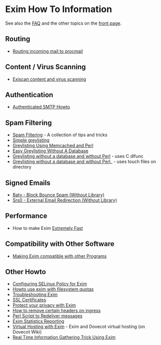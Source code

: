
Exim How To Information
=======================

See also the [FAQ](FAQ) and the other topics on the [front
page](FrontPage).

Routing
-------
-   [Routing incoming mail to procmail](RoutingToProcmail)

Content / Virus Scanning
------------------------
-   [Exiscan content and virus scanning](EximContentScanning)

Authentication
--------------
-   [Authenticated SMTP Howto](Authentication)

Spam Filtering
--------------
-   [Spam Filtering](SpamFiltering) - A collection of tips and tricks
-   [Simple greylisting](SimpleGreylisting)
-   [Greylisting Using Memcached and Perl](GreylistMemcachedPerl)
-   [Easy Greylisting Without A Database](DbLessGreyListing)
-   [Greylisting without a database and without
    Perl](DbLessGreyListingC) - uses C dlfunc
-   [Greylisting without a database and without
    Perl](DbLessGreyListingRun)\_ - uses touch files on directory

Signed Emails
-------------
-   [Batv - Block Bounce Spam (Without Library)](SignEmails)
-   [Srs0 - External Email Redirection (Without
    Library)](GatewayEmails)

Performance
-----------
-   How to make Exim [Extremely Fast](MakeEximFast)

Compatibility with Other Software
---------------------------------
-   [Making Exim compatible with other Programs](EximCompatibility)

Other Howto
-----------
-   [Configuring SELinux Policy for Exim](EximAndSeLinux)
-   [Howto use exim with filesystem quotas](EximAndFilesytemQuotas)
-   [Troubleshooting Exim](TroubleShooting)
-   [SSL Certificates](EximServerSslCertificate)
-   [Protect your privacy with Exim](ProtectYourPrivacy)
-   [How to remove certain headers on ingress](IngressHeadersRemove)
-   [Perl Script to Redeliver messages](Redeliver)
-   [Exim Statistics Reporting](EximStatisticsReporting)
-   [Virtual Hosting with
    Exim](http://wiki.dovecot.org/VirtualhostingWithExim) - Exim and
    Dovecot virtual hosting (on Dovecot Wiki)
-   [Real Time Information Gathering Trick Using
    Exim](InformationGathering)
